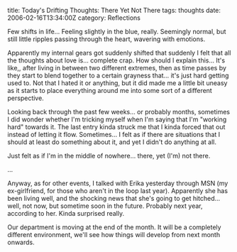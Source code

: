 title: Today's Drifting Thoughts: There Yet Not There
tags: thoughts
date: 2006-02-16T13:34:00Z
category: Reflections

Few shifts in life… Feeling slightly in the blue, really. Seemingly normal, but still little ripples passing through the heart, wavering with emotions.

Apparently my internal gears got suddenly shifted that suddenly I felt that all the thoughts about love is… complete crap. How should I explain this… It's like,, after living in between two different extremes, then as time passes by they start to blend together to a certain grayness that… it's just hard getting used to. Not that I hated it or anything, but it did made me a little bit uneasy as it starts to place everything around me into some sort of a different perspective.

Looking back through the past few weeks… or probably months, sometimes I did wonder whether I'm tricking myself when I'm saying that I'm "working hard" towards it. The last entry kinda struck me that I kinda forced that out instead of letting it flow. Sometimes… I felt as if there are situations that I should at least do something about it, and yet I didn't do anything at all.

Just felt as if I'm in the middle of nowhere… there, yet (I'm) not there.

…

Anyway, as for other events, I talked with Erika yesterday through MSN (my ex-girlfriend, for those who aren't in the loop last year). Apparently she has been living well, and the shocking news that she's going to get hitched… well, not now, but sometime soon in the future. Probably next year, according to her. Kinda surprised really.

Our department is moving at the end of the month. It will be a completely different environment, we'll see how things will develop from next month onwards.
